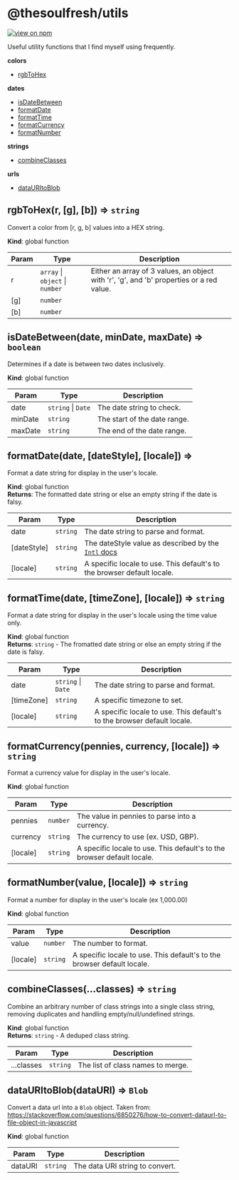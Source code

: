 # @thesoulfresh/utils
[![view on npm](http://img.shields.io/npm/v/example.svg)](https://www.npmjs.org/package/example)

Useful utility functions that I find myself using frequently.

<b>colors</b><ul><li><a href="#rgbToHex">rgbToHex</a></li></ul><b>dates</b><ul><li><a href="#isDateBetween">isDateBetween</a></li><li><a href="#formatDate">formatDate</a></li><li><a href="#formatTime">formatTime</a></li><li><a href="#formatCurrency">formatCurrency</a></li><li><a href="#formatNumber">formatNumber</a></li></ul><b>strings</b><ul><li><a href="#combineClasses">combineClasses</a></li></ul><b>urls</b><ul><li><a href="#dataURItoBlob">dataURItoBlob</a></li></ul>


<a name="rgbToHex"></a>

## rgbToHex(r, [g], [b]) ⇒ <code>string</code>
Convert a color from [r, g, b] values into a HEX string.

**Kind**: global function  

| Param | Type | Description |
| --- | --- | --- |
| r | <code>array</code> \| <code>object</code> \| <code>number</code> | Either an array of 3 values, an object   with 'r', 'g', and 'b' properties or a red value. |
| [g] | <code>number</code> |  |
| [b] | <code>number</code> |  |

<a name="isDateBetween"></a>

## isDateBetween(date, minDate, maxDate) ⇒ <code>boolean</code>
Determines if a date is between two dates inclusively.

**Kind**: global function  

| Param | Type | Description |
| --- | --- | --- |
| date | <code>string</code> \| <code>Date</code> | The date string to check. |
| minDate | <code>string</code> | The start of the date range. |
| maxDate | <code>string</code> | The end of the date range. |

<a name="formatDate"></a>

## formatDate(date, [dateStyle], [locale]) ⇒
Format a date string for display in the user's locale.

**Kind**: global function  
**Returns**: The formatted date string or else an empty string if the date is falsy.  

| Param | Type | Description |
| --- | --- | --- |
| date | <code>string</code> | The date string to parse and format. |
| [dateStyle] | <code>string</code> | The dateStyle value as described by the    [`Intl` docs](https://developer.mozilla.org/en-US/docs/Web/JavaScript/Reference/Global_Objects/Intl/DateTimeFormat/DateTimeFormat) |
| [locale] | <code>string</code> | A specific locale to use. This default's   to the browser default locale. |

<a name="formatTime"></a>

## formatTime(date, [timeZone], [locale]) ⇒ <code>string</code>
Format a date string for display in the user's locale using the time value only.

**Kind**: global function  
**Returns**: <code>string</code> - The fromatted date string or else an empty string if the date is falsy.  

| Param | Type | Description |
| --- | --- | --- |
| date | <code>string</code> \| <code>Date</code> | The date string to parse and format. |
| [timeZone] | <code>string</code> | A specific timezone to set. |
| [locale] | <code>string</code> | A specific locale to use. This default's   to the browser default locale. |

<a name="formatCurrency"></a>

## formatCurrency(pennies, currency, [locale]) ⇒ <code>string</code>
Format a currency value for display in the user's locale.

**Kind**: global function  

| Param | Type | Description |
| --- | --- | --- |
| pennies | <code>number</code> | The value in pennies to parse into a currency. |
| currency | <code>string</code> | The currency to use (ex. USD, GBP). |
| [locale] | <code>string</code> | A specific locale to use. This default's   to the browser default locale. |

<a name="formatNumber"></a>

## formatNumber(value, [locale]) ⇒ <code>string</code>
Format a number for display in the user's locale (ex 1,000.00)

**Kind**: global function  

| Param | Type | Description |
| --- | --- | --- |
| value | <code>number</code> | The number to format. |
| [locale] | <code>string</code> | A specific locale to use. This default's   to the browser default locale. |

<a name="combineClasses"></a>

## combineClasses(...classes) ⇒ <code>string</code>
Combine an arbitrary number of class strings into a single
class string, removing duplicates and handling
empty/null/undefined strings.

**Kind**: global function  
**Returns**: <code>string</code> - A deduped class string.  

| Param | Type | Description |
| --- | --- | --- |
| ...classes | <code>string</code> | The list of class names to merge. |

<a name="dataURItoBlob"></a>

## dataURItoBlob(dataURI) ⇒ <code>Blob</code>
Convert a data url into a `Blob` object.
Taken from: https://stackoverflow.com/questions/6850276/how-to-convert-dataurl-to-file-object-in-javascript

**Kind**: global function  

| Param | Type | Description |
| --- | --- | --- |
| dataURI | <code>string</code> | The data URI string to convert. |


